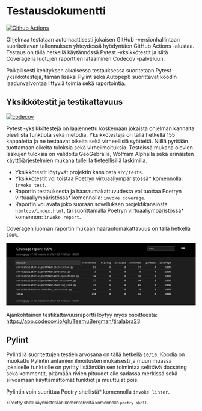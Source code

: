 # Testausdokumentti

[![Github Actions](https://github.com/TeemuBergman/tiralabra23/workflows/CI/badge.svg)](https://github.com/TeemuBergman/tiralabra23/actions/workflows/main.yml)

Ohjelmaa testataan automaattisesti jokaisen GitHub -versionhallintaan suoritettavan tallennuksen yhteydessä hyödyntäen GitHub Actions -alustaa. Testaus on tällä hetkellä käytännössä Pytest -yksikkötestit ja siitä Coveragella luotujen raporttien lataaminen Codecov -palveluun.

Paikallisesti kehityksen aikaisessa testauksessa suoritetaan Pytest -yksikkötestejä, tämän lisäksi Pylint sekä Autopep8 suorittavat koodin laadunvalvontaa littyviä toimia sekä raportointia.

## Yksikkötestit ja testikattavuus

[![codecov](https://codecov.io/gh/TeemuBergman/tiralabra23/branch/master/graph/badge.svg?token=3LZ03KXZAA)](https://codecov.io/gh/TeemuBergman/tiralabra23)

Pytest -yksikkötestejä on laajennettu koskemaan jokaista ohjelman kannalta oleellista funktiota sekä metodia.
Yksikkötestejä on tällä hetkellä 155 kappaletta ja ne testaavat oikeita sekä virheellisiä syötteitä. Niillä pyritään 
tuottamaan oikeita tuloksia sekä virheilmoituksia. Testeissä mukana olevien laskujen tuloksia on validoitu GeoGebralla,
Wolfram Alphalla sekä erinäisten käyttöjärjestelmien mukana tulleilla tieteellisillä laskimilla.

- Yksikkötestit löytyvät projektin kansiosta `src/tests`.
- Yksikkötestit voi toistaa Poetryn virtuaaliympäristössä* komennolla: `invoke test`. 
- Raportin testauksesta ja haaraumakattuvudesta voi tuottaa Poetryn virtuaaliympäristössä* komennolla: `invoke coverage`.
- Raportin voi avata joko suoraan sovelluksen projektikansiosta `htmlcov/index.html`, tai suorittamalla Poetryn virtuaaliympäristössä* komennon: `invoke report`.

Coveragen luoman raportin mukaan haarautumakattavuus on tällä hetkellä `100%`.

![image-20230313014058503](./images/testausdokumentti/image-20230313014058503.png)

Ajankohtainen testikattavuusraportti löytyy myös osoitteesta: https://app.codecov.io/gh/TeemuBergman/tiralabra23

## Pylint

Pylintillä suoritettujen testien arvosana on tällä hetkellä `10/10`. 
Koodia on muokattu Pylintin antamien ilmoitusten mukaisesti ja muun muassa jokaiselle funktiolle on pyritty lisäämään
sen toimintaa selittävä docstring sekä kommentit, pitämään rivien pituudet alle sadassa merkissä sekä siivoamaan 
käyttämättömät funktiot ja muuttujat pois.

Pylintin voin suorittaa Poetry shellistä* komennolla `invoke linter`.

<sup>*Poetry shell käynnistetään komentoriviltä komennolla `poetry shell`.</sup>